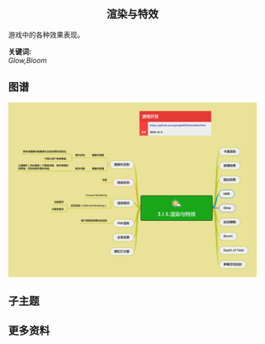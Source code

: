 <h2 align="center">渲染与特效</h2>
<p>
游戏中的各种效果表现。
</p>

**关键词:**<br/>
*Glow,Bloom*

## 图谱
![图片加载中...](../exports/3.1.5.渲染与特效.png?raw=true)

## 子主题

## 更多资料